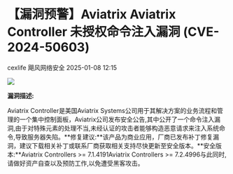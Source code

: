 #  【漏洞预警】Aviatrix Aviatrix Controller 未授权命令注入漏洞 (CVE-2024-50603)   
cexlife  飓风网络安全   2025-01-08 12:15  
  
![](https://mmbiz.qpic.cn/mmbiz_png/ibhQpAia4xu00ScXcFWtYdjbd3GiaLlukZyowdKjmUUCkcJPHCiajpic1e4NHhjBKOoHe6vRwtNGroa0YFzGXianLLIw/640?wx_fmt=png&from=appmsg "")  
  
  
**漏洞描述:**  
  
Aviatrix Controller是美国Aviatrix Systems公司用于其解决方案的业务流程和管理的一个集中控制面板‌，Aviatrix公司发布安全公告,其中公开了一个命令注入漏洞,由于对特殊元素的处理不当,未经认证的攻击者能够构造恶意请求来注入系统命令,导致服务器失陷。**修复建议:**该产品为商业应用，厂商已发布补丁修复漏洞，建议下载相关补丁或联系厂商获取相关支持尽快更新至安全版本。**安全版本:**Aviatrix Controllers >= 7.1.4191Aviatrix Controllers >= 7.2.4996与此同时,请做好资产自查以及预防工作,以免遭受黑客攻击。  
  
